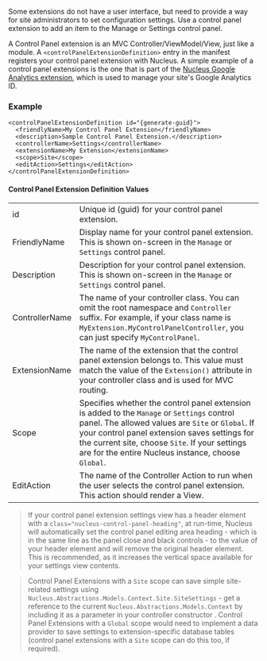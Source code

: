 Some extensions do not have a user interface, but need to provide a way for site administrators to set configuration settings.  Use a control panel extension to add an item to the 
Manage or Settings control panel.

A Control Panel extension is an MVC Controller/ViewModel/View, just like a module.  A `<controlPanelExtensionDefinition>` entry in the manifest registers your control panel extension 
with Nucleus.  A simple example of a control panel extensions is the one that is part of the [Nucleus Google Analytics extension](/other-extensions/google-analytics/), which is used to 
manage your site's Google Analytics ID.

### Example
```
<controlPanelExtensionDefinition id="{generate-guid}">
  <friendlyName>My Control Panel Extension</friendlyName>
  <description>Sample Control Panel Extension.</description>
  <controllerName>Settings</controllerName>
  <extensionName>My Extension</extensionName>
  <scope>Site</scope>
  <editAction>Settings</editAction>
</controlPanelExtensionDefinition>
```

#### Control Panel Extension Definition Values
|                  |                                                                                      |
|------------------|--------------------------------------------------------------------------------------|
| id               | Unique id (guid) for your control panel extension. |
| FriendlyName     | Display name for your control panel extension.  This is shown on-screen in the `Manage` or `Settings` control panel. |
| Description      | Description for your control panel extension.  This is shown on-screen in the `Manage` or `Settings` control panel. |
| ControllerName   | The name of your controller class.  You can omit the root namespace and `Controller` suffix. For example, if your class name is `MyExtension.MyControlPanelController`, you can just specify `MyControlPanel`. |
| ExtensionName    | The name of the extension that the control panel extension belongs to.  This value must match the value of the `Extension()` attribute in your controller class and is used for MVC routing. |
| Scope            | Specifies whether the control panel extension is added to the `Manage` or `Settings` control panel.  The allowed values are `Site` or `Global`.  If your control panel extension saves settings for the current site, choose `Site`.  If your settings are for the entire Nucleus instance, choose `Global`. |
| EditAction       | The name of the Controller Action to run when the user selects the control panel extension.  This action should render a View. |

> If your control panel extension settings view has a header element with a `class="nucleus-control-panel-heading"`, at run-time, Nucleus will automatically set the control panel editing area heading - which is in the same line
as the panel close and black controls - to the value of your header element and will remove the original header element.  This is recommended, as it increases the vertical space available for your settings view contents.

> Control Panel Extensions with a `Site` scope can save simple site-related settings using `Nucleus.Abstractions.Models.Context.Site.SiteSettings` - get a reference to 
the current `Nucleus.Abstractions.Models.Context` by including it as a parameter in your controller constructor . Control Panel Extensions with a `Global` scope would need to 
implement a data provider to save settings to extension-specific database tables (control panel extensions with a `Site` scope can do this too, if required).  